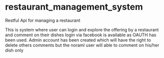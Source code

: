 # restaurant_management_system
Restful Api for managing a restaurant 

This is system where user can login and explore the offering by a restaurant and comment on their dishes  login via facebook is available as
OAUTH has been used. Admin account has been created which will have the right to delete others comments but the noraml user will able to comment 
on his/her dish only

